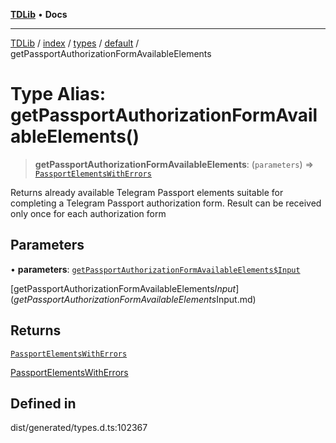 [**TDLib**](../../../../../../README.md) • **Docs**

***

[TDLib](../../../../../../modules.md) / [index](../../../../../README.md) / [types](../../../README.md) / [default](../README.md) / getPassportAuthorizationFormAvailableElements

# Type Alias: getPassportAuthorizationFormAvailableElements()

> **getPassportAuthorizationFormAvailableElements**: (`parameters`) => [`PassportElementsWithErrors`](PassportElementsWithErrors-1.md)

Returns already available Telegram Passport elements suitable for completing a Telegram Passport authorization form. Result can be received only once for each authorization form

## Parameters

• **parameters**: [`getPassportAuthorizationFormAvailableElements$Input`](getPassportAuthorizationFormAvailableElements$Input.md)

[getPassportAuthorizationFormAvailableElements$Input](getPassportAuthorizationFormAvailableElements$Input.md)

## Returns

[`PassportElementsWithErrors`](PassportElementsWithErrors-1.md)

[PassportElementsWithErrors](PassportElementsWithErrors-1.md)

## Defined in

dist/generated/types.d.ts:102367
